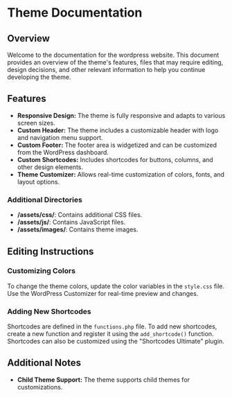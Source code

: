 # Theme Documentation

## Overview
Welcome to the documentation for the wordpress website. This document provides an overview of the theme's features, files that may require editing, design decisions, and other relevant information to help you continue developing the theme.


## Features
- **Responsive Design:** The theme is fully responsive and adapts to various screen sizes.
- **Custom Header:** The theme includes a customizable header with logo and navigation menu support.
- **Custom Footer:** The footer area is widgetized and can be customized from the WordPress dashboard.
- **Custom Shortcodes:** Includes shortcodes for buttons, columns, and other design elements.
- **Theme Customizer:** Allows real-time customization of colors, fonts, and layout options.


### Additional Directories
- **/assets/css/**: Contains additional CSS files.
- **/assets/js/**: Contains JavaScript files.
- **/assets/images/**: Contains theme images.


## Editing Instructions

### Customizing Colors
To change the theme colors, update the color variables in the `style.css` file. Use the WordPress Customizer for real-time preview and changes.

### Adding New Shortcodes
Shortcodes are defined in the `functions.php` file. To add new shortcodes, create a new function and register it using the `add_shortcode()` function. Shortcodes can also be customized using the "Shortcodes Ultimate" plugin.


## Additional Notes
- **Child Theme Support:** The theme supports child themes for customizations.
